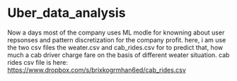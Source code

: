 # Uber_data_analysis

Now a days most of the company uses ML modle for knowning about user repsonses and pattern discretization for the company profit. 
here, 
i am use the two csv files the weater.csv and cab_rides.csv for to predict that, how much a cab driver charge fare on the basis of different weater situation.
cab rides csv file is here: https://www.dropbox.com/s/brixkogrmhan6ed/cab_rides.csv
